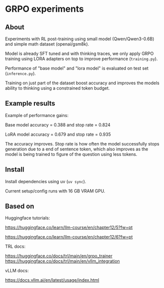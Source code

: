 # GRPO experiments

## About

Experiments with RL post-training using small model (Qwen/Qwen3-0.6B) and simple math dataset (openai/gsm8k).

Model is already SFT tuned and with thinking traces, we only apply GRPO training using LORA adapters on top to improve performance (`training.py`).

Performance of "base model" and "lora model" is evaluated on test set (`inference.py`).

Training on just part of the dataset boost accuracy and improves the models ability to thinking using a constrained token budget.

## Example results

Example of performance gains:

Base model accuracy = 0.388 and stop rate = 0.824

LoRA model accuracy = 0.679 and stop rate = 0.935

The accuracy improves. Stop rate is how often the model successfully stops generation due to a end of sentence token, which also improves as the model is being trained to figure of the question using less tokens.

## Install

Install dependencies using uv (`uv sync`). 

Current setup/config runs with 16 GB VRAM GPU.

## Based on

Huggingface tutorials:

https://huggingface.co/learn/llm-course/en/chapter12/5?fw=pt

https://huggingface.co/learn/llm-course/en/chapter12/6?fw=pt

TRL docs:

https://huggingface.co/docs/trl/main/en/grpo_trainer
https://huggingface.co/docs/trl/main/en/vllm_integration

vLLM docs:

https://docs.vllm.ai/en/latest/usage/index.html

